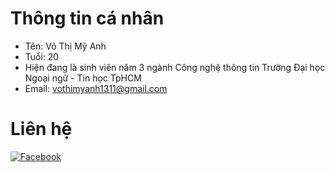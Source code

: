 # Thông tin cá nhân
- Tên: Võ Thị Mỹ Anh
- Tuổi: 20
- Hiện đang là sinh viên năm 3 ngành Công nghệ thông tin Trường Đại học Ngoại ngữ - Tin học TpHCM
- Email: vothimyanh1311@gmail.com
# Liên hệ
[![Facebook](https://img.shields.io/badge/Facebook-%231877F2.svg?style=for-the-badge&logo=Facebook&logoColor=white)](https://www.facebook.com/myanh040404040404?mibextid=LQQJ4d)

